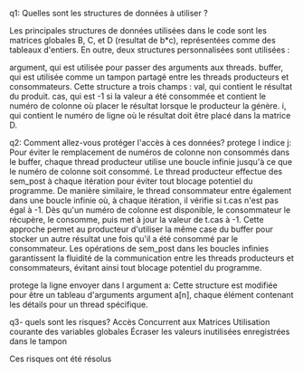 

q1: Quelles sont les structures de données à utiliser ?

Les principales structures de données utilisées dans le code sont les matrices globales B, C, et D (resultat de b*c), représentées comme des tableaux d'entiers. En outre, deux structures personnalisées sont utilisées :

argument, qui est utilisée pour passer des arguments aux threads.
buffer, qui est utilisée comme un tampon partagé entre les threads producteurs et consommateurs. Cette structure a trois champs :
val, qui contient le résultat du produit.
cas, qui est -1 si la valeur a été consommée et contient le numéro de colonne où placer le résultat lorsque le producteur la génère.
i, qui contient le numéro de ligne où le résultat doit être placé dans la matrice D.

q2: Comment allez-vous protéger l'accès à ces données?
  protege l indice j:
Pour éviter le remplacement de numéros de colonne non consommés dans le buffer, chaque thread producteur utilise une boucle infinie jusqu'à ce que le numéro de colonne soit consommé. Le thread producteur effectue des sem_post à chaque itération pour éviter tout blocage potentiel du programme. De manière similaire, le thread consommateur entre également dans une boucle infinie où, à chaque itération, il vérifie si t.cas n'est pas égal à -1. Dès qu'un numéro de colonne est disponible, le consommateur le récupère, le consomme, puis met à jour la valeur de t.cas à -1. Cette approche permet au producteur d'utiliser la même case du buffer pour stocker un autre résultat une fois qu'il a été consommé par le consommateur. Les opérations de sem_post dans les boucles infinies garantissent la fluidité de la communication entre les threads producteurs et consommateurs, évitant ainsi tout blocage potentiel du programme.

  protege la ligne envoyer dans l argument a:
  Cette structure est modifiée pour être un tableau d'arguments argument a[n], chaque élément contenant les détails pour un thread spécifique.

q3- quels sont les risques?
Accès Concurrent aux Matrices
Utilisation courante des variables globales
Écraser les valeurs inutilisées enregistrées dans le tampon


Ces risques ont été résolus
